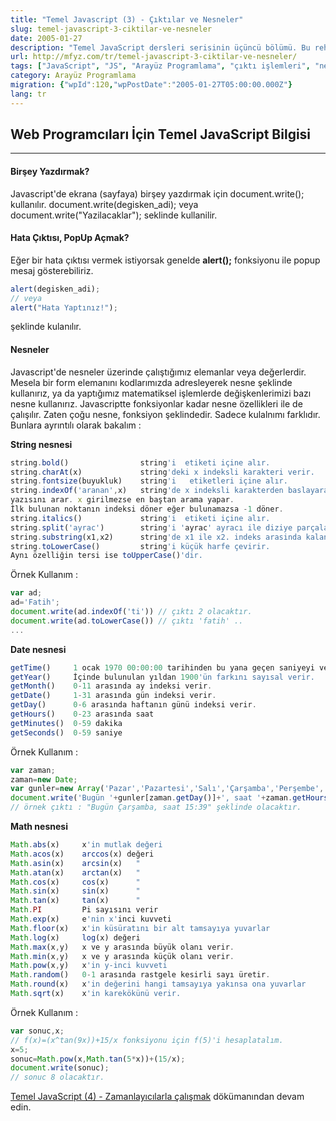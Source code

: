 ```yaml
---
title: "Temel Javascript (3) - Çıktılar ve Nesneler"
slug: temel-javascript-3-ciktilar-ve-nesneler
date: 2005-01-27
description: "Temel JavaScript dersleri serisinin üçüncü bölümü. Bu rehber, `document.write` ile sayfaya yazı yazdırma, `alert` ile uyarı gösterme ve `String`, `Math`, `Date` gibi temel JavaScript nesneleri ve metodlarını örneklerle açıklıyor."
url: http://mfyz.com/tr/temel-javascript-3-ciktilar-ve-nesneler/
tags: ["JavaScript", "JS", "Arayüz Programlama", "çıktı işlemleri", "nesneler", "String", "Math", "Date", "document.write", "alert", "web geliştirme", "javascript dersleri"]
category: Arayüz Programlama
migration: {"wpId":120,"wpPostDate":"2005-01-27T05:00:00.000Z"}
lang: tr
---
```


## Web Programcıları İçin Temel JavaScript Bilgisi

* * *

#### Birşey Yazdırmak?

Javascript'de ekrana (sayfaya) birşey yazdırmak için document.write(); kullanılır. document.write(degisken_adi); veya document.write("Yazilacaklar"); seklinde kullanilir.

#### Hata Çıktısı, PopUp Açmak?

Eğer bir hata çıktısı vermek istiyorsak genelde **alert();** fonksiyonu ile popup mesaj gösterebiliriz.

```js
alert(degisken_adi);
// veya
alert("Hata Yaptınız!");
```

şeklinde kulanılır.

#### Nesneler

Javascript'de nesneler üzerinde çalıştığımız elemanlar veya değerlerdir. Mesela bir form elemanını kodlarımızda adresleyerek nesne şeklinde kullanırız, ya da yaptığımız matematiksel işlemlerde değişkenlerimizi bazı nesne kullanırız. Javascriptte fonksiyonlar kadar nesne özellikleri ile de çalışılır. Zaten çoğu nesne, fonksiyon şeklindedir. Sadece kulalnımı farklıdır. Bunlara ayrıntılı olarak bakalım :

**String nesnesi**

```js
string.bold()                string'i  etiketi içine alır.
string.charAt(x)             string'deki x indeksli karakteri verir.
string.fontsize(buyukluk)    string'i   etiketleri içine alır.
string.indexOf('aranan',x)   string'de x indeksli karakterden baslayarak 'aranan'
yazısını arar. x girilmezse en baştan arama yapar.
İlk bulunan noktanın indeksi döner eğer bulunamazsa -1 döner.
string.italics()             string'i  etiketi içine alır.
string.split('ayrac')        string'i 'ayrac' ayracı ile diziye parçalar.
string.substring(x1,x2)      string'de x1 ile x2. indeks arasinda kalan parcayi verir.
string.toLowerCase()         string'i küçük harfe çevirir.
Aynı özelliğin tersi ise toUpperCase()'dir.
```

Örnek Kullanım :

```js
var ad;
ad='Fatih';
document.write(ad.indexOf('ti')) // çıktı 2 olacaktır.
document.write(ad.toLowerCase()) // çıktı 'fatih' ..
...

```

**Date nesnesi**

```js
getTime()     1 ocak 1970 00:00:00 tarihinden bu yana geçen saniyeyi verir.
getYear()     İçinde bulunulan yıldan 1900'ün farkını sayısal verir.
getMonth()    0-11 arasında ay indeksi verir.
getDate()     1-31 arasında gün indeksi verir.
getDay()      0-6 arasında haftanın günü indeksi verir.
getHours()    0-23 arasında saat
getMinutes()  0-59 dakika
getSeconds()  0-59 saniye
```

Örnek Kullanım :

```js
var zaman;
zaman=new Date;
var gunler=new Array('Pazar','Pazartesi','Salı','Çarşamba','Perşembe','Cuma','Cumartesi');
document.write('Bugün '+gunler[zaman.getDay()]+', saat '+zaman.getHours()+':'+zaman.getMinutes());
// örnek çıktı : "Bugün Çarşamba, saat 15:39" şeklinde olacaktır.
```

**Math nesnesi**

```js
Math.abs(x)     x'in mutlak değeri
Math.acos(x)    arccos(x) değeri
Math.asin(x)    arcsin(x)   "
Math.atan(x)    arctan(x)   "
Math.cos(x)     cos(x)      "
Math.sin(x)     sin(x)      "
Math.tan(x)     tan(x)      "
Math.PI         Pi sayısını verir
Math.exp(x)     e'nin x'inci kuvveti
Math.floor(x)   x'in küsüratını bir alt tamsayıya yuvarlar
Math.log(x)     log(x) değeri
Math.max(x,y)   x ve y arasında büyük olanı verir.
Math.min(x,y)   x ve y arasında küçük olanı verir.
Math.pow(x,y)   x'in y-inci kuvveti
Math.random()   0-1 arasında rastgele kesirli sayı üretir.
Math.round(x)   x'in değerini hangi tamsayıya yakınsa ona yuvarlar
Math.sqrt(x)    x'in karekökünü verir.
```

Örnek Kullanım :

```js
var sonuc,x;
// f(x)=(x^tan(9x))+15/x fonksiyonu için f(5)'i hesaplatalım.
x=5;
sonuc=Math.pow(x,Math.tan(5*x))+(15/x);
document.write(sonuc);
// sonuc 8 olacaktır.
```

[Temel JavaScript (4) - Zamanlayıcılarla çalışmak](/temel-javascript-4-zamanlayicilarla-calismak) dökümanından devam edin.